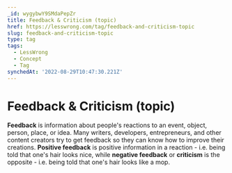 ```yaml
---
_id: wygybwY9SMdaPepZr
title: Feedback & Criticism (topic)
href: https://lesswrong.com/tag/feedback-and-criticism-topic
slug: feedback-and-criticism-topic
type: tag
tags:
  - LessWrong
  - Concept
  - Tag
synchedAt: '2022-08-29T10:47:30.221Z'
---
```


# Feedback & Criticism (topic)

**Feedback** is information about people's reactions to an event, object, person, place, or idea. Many writers, developers, entrepreneurs, and other content creators try to get feedback so they can know how to improve their creations. **Positive feedback** is positive information in a reaction - i.e. being told that one's hair looks nice, while **negative feedback** or **criticism** is the opposite - i.e. being told that one's hair looks like a mop.
